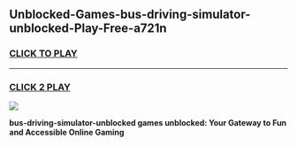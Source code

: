 
## Unblocked-Games-bus-driving-simulator-unblocked-Play-Free-a721n
<h3>
<a href="https://premium76.site?title=bus-driving-simulator-unblocked&ref=23A">CLICK TO PLAY</a></h3>
<hr>

<h3>
<a href="https://premium76.site?title=bus-driving-simulator-unblocked&ref=23A">CLICK 2 PLAY</a>
  
</h3>

<a href="https://premium76.site?title=bus-driving-simulator-unblocked&ref=23A"><img src="https://clearcache.store/games.png"></a>


**bus-driving-simulator-unblocked games unblocked: Your Gateway to Fun and Accessible Online Gaming**
